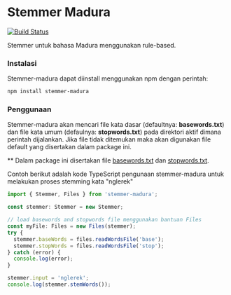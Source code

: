 # Stemmer Madura

[![Build Status](https://travis-ci.com/NazirArifin/stemmer-madura.svg?token=2v7QpAPuXVQmyEXNWo3j&branch=master)](https://travis-ci.com/NazirArifin/stemmer-madura)

Stemmer untuk bahasa Madura menggunakan rule-based.

### Instalasi

Stemmer-madura dapat diinstall menggunakan npm dengan perintah:

```sh
npm install stemmer-madura
```

### Penggunaan

Stemmer-madura akan mencari file kata dasar (defaultnya: __basewords.txt__) dan file kata umum (defaulnya: __stopwords.txt__) pada direktori aktif dimana perintah dijalankan. Jika file tidak ditemukan maka akan digunakan file default yang disertakan dalam package ini.

** Dalam package ini disertakan file [basewords.txt](https://github.com/NazirArifin/stemmer-madura/raw/master/basewords.txt) dan [stopwords.txt](https://github.com/NazirArifin/stemmer-madura/raw/master/stopwords.txt). 


Contoh berikut adalah kode TypeScript pengunaan stemmer-madura untuk melakukan proses stemming kata "nglerek"

```ts
import { Stemmer, Files } from 'stemmer-madura';

const stemmer: Stemmer = new Stemmer;

// load basewords and stopwords file menggunakan bantuan Files
const myFile: Files = new Files(stemmer);
try {
  stemmer.baseWords = files.readWordsFile('base');
  stemmer.stopWords = files.readWordsFile('stop');
} catch (error) {
  console.log(error);
}

stemmer.input = 'nglerek';
console.log(stemmer.stemWords());
```